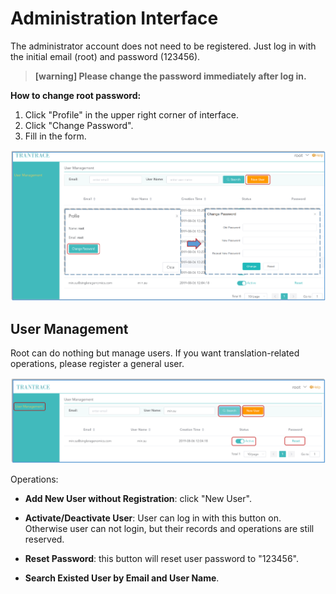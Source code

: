 # Administration Interface

The administrator account does not need to be registered. Just log in with the initial email (root) and password (123456). 

> **[warning] Please change the password immediately after log in.**

<span id='root'></span>

**How to change root password:**
<span id='change-password'></span>

1. Click "Profile" in the upper right corner of interface.
2. Click "Change Password".
3. Fill in the form.

![](/assets/root.change-password.png)

## User Management

Root can do nothing but manage users. If you want translation-related operations, please register a general user. 

![](/assets/interface.root.png)


Operations:

- **Add New User without Registration**: click "New User".

- **Activate/Deactivate User**: User can log in with this button on. Otherwise user can not login, but their records and operations are still reserved.
 
- **Reset Password**: this button will reset user password to "123456".

- **Search Existed User by Email and User Name**.






